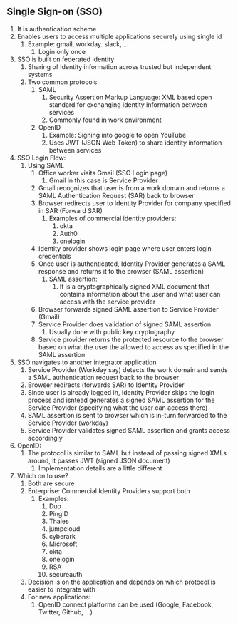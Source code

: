 ## Single Sign-on (SSO) ##
1. It is authentication scheme
2. Enables users to access multiple applications securely using single id
	1. Example: gmail, workday. slack, ...
		1. Login only once
3. SSO is built on federated identity
	1. Sharing of identity information across trusted but independent systems
	2. Two common protocols
		1. SAML
			1. Security Assertion Markup Language: XML based open standard for exchanging identity information between services
			2. Commonly found in work environment
		2. OpenID
			1. Example: Signing into google to open YouTube
			2. Uses JWT (JSON Web Token) to share identity information between services
4. SSO Login Flow:
	1. Using SAML
		1. Office worker visits Gmail (SSO Login page)
			1. Gmail in this case is Service Provider
		2. Gmail recognizes that user is from a work domain and returns a SAML Authentication Request (SAR) back to browser
		3. Browser redirects user to Identity Provider for company specified in SAR (Forward SAR)
			1. Examples of commercial identity providers:
				1. okta
				2. Auth0
				3. onelogin
		4. Identity provider shows login page where user enters login credentials
		5. Once user is authenticated, Identity Provider generates a SAML response and returns it to the browser (SAML assertion)
			1. SAML assertion:
				1. It is a cryptographically signed XML document that contains information about the user and what user can access with the service provider
		5. Browser forwards signed SAML assertion to Service Provider (Gmail)
		6. Service Provider does validation of signed SAML assertion
			1. Usually done with public key cryptography
		7. Service provider returns the protected resource to the browser based on what the user the allowed to access as specified in the SAML assertion
5. SSO navigates to another integrator application
	1. Service Provider (Workday say) detects the work domain and sends a SAML authentication request back to the browser
	2. Browser redirects (forwards SAR) to Identity Provider
	3. Since user is already logged in, Identity Provider skips the login process and isntead generates a signed SAML assertion for the Service Provider (specifying what the user can access there)
	4. SAML assertion is sent to browser which is in-turn forwarded to the Service Provider (workday)
	5. Service Provider validates signed SAML assertion and grants access accordingly
6. OpenID:
	1. The protocol is similar to SAML but instead of passing signed XMLs around, it passes JWT (signed JSON document)
		1. Implementation details are a little different
7. Which on to use?
	1. Both are secure
	2. Enterprise: Commercial Identity Providers support both
		1. Examples:
			1. Duo
			2. PingID
			3. Thales
			4. jumpcloud
			5. cyberark
			6. Microsoft
			7. okta
			8. onelogin
			9. RSA
			10. secureauth
	3. Decision is on the application and depends on which protocol is easier to integrate with
	4. For new applications:
		1. OpenID connect platforms can be used (Google, Facebook, Twitter, Github, ...)